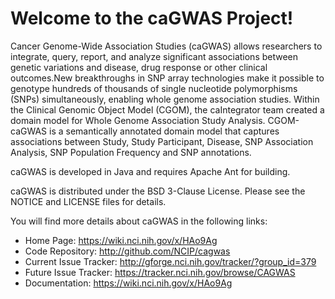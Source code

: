 Welcome to the caGWAS Project!
==============================

Cancer Genome-Wide Association Studies (caGWAS) allows researchers to integrate, query, report, 
and analyze significant associations between genetic variations and disease, drug response or 
other clinical outcomes.New breakthroughs in SNP array technologies make it possible to genotype 
hundreds of thousands of single nucleotide polymorphisms (SNPs) simultaneously, enabling whole 
genome association studies. Within the Clinical Genomic Object Model (CGOM), the caIntegrator 
team created a domain model for Whole Genome Association Study Analysis. 
CGOM-caGWAS is a semantically annotated domain model that captures associations between Study, 
Study Participant, Disease, SNP Association Analysis, SNP Population Frequency and SNP annotations.

caGWAS is developed in Java and requires Apache Ant for building.

caGWAS is distributed under the BSD 3-Clause License.
Please see the NOTICE and LICENSE files for details.

You will find more details about caGWAS in the following links:

 * Home Page: https://wiki.nci.nih.gov/x/HAo9Ag
 * Code Repository: http://github.com/NCIP/cagwas
 * Current Issue Tracker: http://gforge.nci.nih.gov/tracker/?group_id=379
 * Future Issue Tracker: https://tracker.nci.nih.gov/browse/CAGWAS
 * Documentation: https://wiki.nci.nih.gov/x/HAo9Ag
